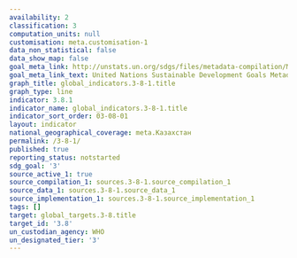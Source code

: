 ```yaml
---
availability: 2
classification: 3
computation_units: null
customisation: meta.customisation-1
data_non_statistical: false
data_show_map: false
goal_meta_link: http://unstats.un.org/sdgs/files/metadata-compilation/Metadata-Goal-3.pdf
goal_meta_link_text: United Nations Sustainable Development Goals Metadata (pdf 865kB)
graph_title: global_indicators.3-8-1.title
graph_type: line
indicator: 3.8.1
indicator_name: global_indicators.3-8-1.title
indicator_sort_order: 03-08-01
layout: indicator
national_geographical_coverage: meta.Казахстан
permalink: /3-8-1/
published: true
reporting_status: notstarted
sdg_goal: '3'
source_active_1: true
source_compilation_1: sources.3-8-1.source_compilation_1
source_data_1: sources.3-8-1.source_data_1
source_implementation_1: sources.3-8-1.source_implementation_1
tags: []
target: global_targets.3-8.title
target_id: '3.8'
un_custodian_agency: WHO
un_designated_tier: '3'
---
```

